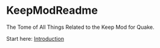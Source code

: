 # KeepModReadme
The Tome of All Things Related to the Keep Mod for Quake.  

Start here: [Introduction](1.0-Introduction.md)
